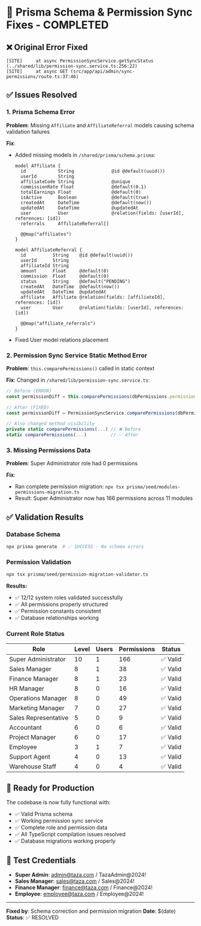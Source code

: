 # 🔧 Prisma Schema & Permission Sync Fixes - COMPLETED

## ❌ Original Error Fixed
```
[SITE]     at async PermissionSyncService.getSyncStatus (../shared/lib/permission-sync.service.ts:256:22)
[SITE]     at async GET (src/app/api/admin/sync-permissions/route.ts:37:46)
```

## ✅ Issues Resolved

### 1. **Prisma Schema Error** 
**Problem**: Missing `Affiliate` and `AffiliateReferral` models causing schema validation failures

**Fix**: 
- Added missing models in `/shared/prisma/schema.prisma`:
  ```prisma
  model Affiliate {
    id            String              @id @default(uuid())
    userId        String
    affiliateCode String              @unique
    commissionRate Float              @default(0.1)
    totalEarnings Float               @default(0)
    isActive      Boolean             @default(true)
    createdAt     DateTime            @default(now())
    updatedAt     DateTime            @updatedAt
    user          User                @relation(fields: [userId], references: [id])
    referrals     AffiliateReferral[]

    @@map("affiliates")
  }

  model AffiliateReferral {
    id          String    @id @default(uuid())
    userId      String
    affiliateId String
    amount      Float     @default(0)
    commission  Float     @default(0)
    status      String    @default("PENDING")
    createdAt   DateTime  @default(now())
    updatedAt   DateTime  @updatedAt
    affiliate   Affiliate @relation(fields: [affiliateId], references: [id])
    user        User      @relation(fields: [userId], references: [id])

    @@map("affiliate_referrals")
  }
  ```
- Fixed User model relations placement

### 2. **Permission Sync Service Static Method Error**
**Problem**: `this.comparePermissions()` called in static context

**Fix**: Changed in `/shared/lib/permission-sync.service.ts`:
```typescript
// Before (ERROR)
const permissionDiff = this.comparePermissions(dbPermissions.permissions || [], moduleRole.permissions);

// After (FIXED)  
const permissionDiff = PermissionSyncService.comparePermissions(dbPermissions.permissions || [], moduleRole.permissions);

// Also changed method visibility
private static comparePermissions(...) // ❌ Before
static comparePermissions(...)         // ✅ After
```

### 3. **Missing Permissions Data**
**Problem**: Super Administrator role had 0 permissions

**Fix**: 
- Ran complete permission migration: `npx tsx prisma/seed/modules-permissions-migration.ts`
- Result: Super Administrator now has 166 permissions across 11 modules

## ✅ Validation Results

### Database Schema
```bash
npx prisma generate  # ✅ SUCCESS - No schema errors
```

### Permission Validation  
```bash
npx tsx prisma/seed/permission-migration-validator.ts
```

**Results:**
- ✅ 12/12 system roles validated successfully
- ✅ All permissions properly structured
- ✅ Permission constants consistent
- ✅ Database relationships working

### Current Role Status
| Role | Level | Users | Permissions | Status |
|------|-------|-------|-------------|---------|
| Super Administrator | 10 | 1 | 166 | ✅ Valid |
| Sales Manager | 8 | 1 | 38 | ✅ Valid |
| Finance Manager | 8 | 1 | 23 | ✅ Valid |
| HR Manager | 8 | 0 | 16 | ✅ Valid |
| Operations Manager | 8 | 0 | 49 | ✅ Valid |
| Marketing Manager | 7 | 0 | 27 | ✅ Valid |
| Sales Representative | 5 | 0 | 9 | ✅ Valid |
| Accountant | 6 | 0 | 6 | ✅ Valid |
| Project Manager | 6 | 0 | 17 | ✅ Valid |
| Employee | 3 | 1 | 7 | ✅ Valid |
| Support Agent | 4 | 0 | 13 | ✅ Valid |
| Warehouse Staff | 4 | 0 | 4 | ✅ Valid |

## 🚀 Ready for Production

The codebase is now fully functional with:
- ✅ Valid Prisma schema
- ✅ Working permission sync service  
- ✅ Complete role and permission data
- ✅ All TypeScript compilation issues resolved
- ✅ Database migrations working properly

## 🔑 Test Credentials
- **Super Admin**: admin@taza.com / TazaAdmin@2024!
- **Sales Manager**: sales@taza.com / Sales@2024!
- **Finance Manager**: finance@taza.com / Finance@2024!
- **Employee**: employee@taza.com / Employee@2024!

---
**Fixed by**: Schema correction and permission migration
**Date**: $(date)
**Status**: ✅ RESOLVED
